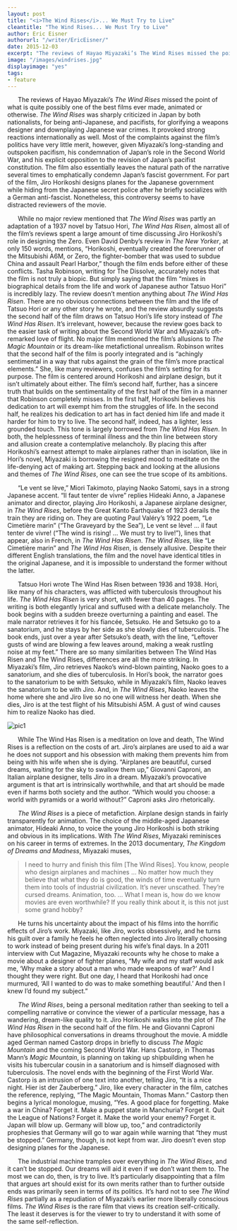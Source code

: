 ```yaml
---
layout: post
title: "<i>The Wind Rises</i>... We Must Try to Live"
cleantitle: "The Wind Rises... We Must Try to Live"
author: Eric Eisner
authorurl: "/writer/EricEisner/"
date: 2015-12-03
excerpt: "The reviews of Hayao Miyazaki’s The Wind Rises missed the point of what is quite possibly one of the best films ever made, animated or otherwise."
image: "/images/windrises.jpg"
displayimage: "yes"
tags:
- feature
---
```

&nbsp;&nbsp;&nbsp;&nbsp;&nbsp;&nbsp;The reviews of Hayao Miyazaki’s *The Wind Rises* missed the point of what is quite possibly one of the best films ever made, animated or otherwise. *The Wind Rises* was sharply criticized in Japan by both nationalists, for being anti-Japanese, and pacifists, for glorifying a weapons designer and downplaying Japanese war crimes. It provoked strong reactions internationally as well. Most of the complaints against the film’s politics have very little merit, however, given Miyazaki’s long-standing and outspoken pacifism, his condemnation of Japan’s role in the Second World War, and his explicit opposition to the revision of Japan’s pacifist constitution. The film also essentially leaves the natural path of the narrative several times to emphatically condemn Japan’s fascist government. For part of the film, Jiro Horikoshi designs planes for the Japanese government while hiding from the Japanese secret police after he briefly socializes with a German anti-fascist. Nonetheless, this controversy seems to have distracted reviewers of the movie. 

&nbsp;&nbsp;&nbsp;&nbsp;&nbsp;&nbsp;While no major review mentioned that *The Wind Rises* was partly an adaptation of a 1937 novel by Tatsuo Hori, *The Wind Has Risen*, almost all of the film’s reviews spent a large amount of time discussing Jiro Horikoshi’s role in designing the Zero. Even David Denby’s review in *The New Yorker*, at only 150 words, mentions, “Horikoshi, eventually created the forerunner of the Mitsubishi A6M, or Zero, the fighter-bomber that was used to subdue China and assault Pearl Harbor,” though the film ends before either of these conflicts. Tasha Robinson, writing for The Dissolve, accurately notes that the film is not truly a biopic. But simply saying that the film “mixes in biographical details from the life and work of Japanese author Tatsuo Hori” is incredibly lazy. The review doesn’t mention anything about *The Wind Has Risen*. There are no obvious connections between the film and the life of Tatsuo Hori or any other story he wrote, and the review absurdly suggests the second half of the film draws on Tatsuo Hori’s life story instead of *The Wind Has Risen*.  It’s irrelevant, however, because the review goes back to the easier task of writing about the Second World War and Miyazaki’s oft-remarked love of flight. No major film mentioned the film’s allusions to *The Magic Mountain* or its dream-like metafictional unrealism. Robinson writes that the second half of the film is poorly integrated and is “achingly sentimental in a way that rubs against the grain of the film’s more practical elements.” She, like many reviewers, confuses the film’s setting for its purpose. The film is centered around Horikoshi and airplane design, but it isn’t ultimately about either. The film’s second half, further, has a sincere truth that builds on the sentimentality of the first half of the film in a manner that Robinson completely misses. In the first half, Horikoshi believes his dedication to art will exempt him from the struggles of life. In the second half, he realizes his dedication to art has in fact denied him life and made it harder for him to try to live. The second half, indeed, has a lighter, less grounded touch. This tone is largely borrowed from *The Wind Has Risen*. In both, the helplessness of terminal illness and the thin line between story and allusion create a contemplative melancholy. By placing this after Horikoshi’s earnest attempt to make airplanes rather than in isolation, like in Hori’s novel, Miyazaki is borrowing the resigned mood to meditate on the life-denying act of making art. Stepping back and looking at the allusions and themes of *The Wind Rises*, one can see the true scope of its ambitions.

&nbsp;&nbsp;&nbsp;&nbsp;&nbsp;&nbsp;“Le vent se lève,” Miori Takimoto, playing Naoko Satomi, says in a strong Japanese accent. “Il faut tenter de vivre” replies Hideaki Anno, a Japanese animator and director, playing Jiro Horikoshi, a Japanese airplane designer, in *The Wind Rises*, before the Great Kanto Earthquake of 1923 derails the train they are riding on. They are quoting Paul Valéry’s 1922 poem, “Le Cimetière marin” (“The Graveyard by the Sea”), Le vent se lève! … il faut tenter de vivre! (“The wind is rising! … We must try to live!”), lines that appear, also in French, in *The Wind Has Risen*. *The Wind Rises*, like “Le Cimetière marin” and *The Wind Has Risen*, is densely allusive. Despite their different English translations, the film and the novel have identical titles in the original Japanese, and it is impossible to understand the former without the latter.

&nbsp;&nbsp;&nbsp;&nbsp;&nbsp;&nbsp;Tatsuo Hori wrote The Wind Has Risen between 1936 and 1938. Hori, like many of his characters, was afflicted with tuberculosis throughout his life. *The Wind Has Risen* is very short, with fewer than 40 pages. The writing is both elegantly lyrical and suffused with a delicate melancholy. The book begins with a sudden breeze overturning a painting and easel. The male narrator retrieves it for his fiancée, Setsuko. He and Setsuko go to a sanatorium, and he stays by her side as she slowly dies of tuberculosis. The book ends, just over a year after Setsuko’s death, with the line, “Leftover gusts of wind are blowing a few leaves around, making a weak rustling noise at my feet.” There are so many similarities between The Wind Has Risen and The Wind Rises, differences are all the more striking. In Miyazaki’s film, Jiro retrieves Naoko’s wind-blown painting, Naoko goes to a sanatorium, and she dies of tuberculosis. In Hori’s book, the narrator goes to the sanatorium to be with Setsuko, while in Miyazaki’s film, Naoko leaves the sanatorium to be with Jiro. And, in *The Wind Rises*, Naoko leaves the home where she and Jiro live so no one will witness her death. When she dies, Jiro is at the test flight of his Mitsubishi A5M. A gust of wind causes him to realize Naoko has died. 

![pic1](/images/windrises2.jpg)

&nbsp;&nbsp;&nbsp;&nbsp;&nbsp;&nbsp;While The Wind Has Risen is a meditation on love and death, The Wind Rises is a reflection on the costs of art. Jiro’s airplanes are used to aid a war he does not support and his obsession with making them prevents him from being with his wife when she is dying. “Airplanes are beautiful, cursed dreams, waiting for the sky to swallow them up,” Giovanni Caproni, an Italian airplane designer, tells Jiro in a dream. Miyazaki’s provocative argument is that art is intrinsically worthwhile, and that art should be made even if harms both society and the author. “Which would you choose: a world with pyramids or a world without?” Caproni asks Jiro rhetorically.

&nbsp;&nbsp;&nbsp;&nbsp;&nbsp;&nbsp;*The Wind Rises* is a piece of metafiction. Airplane design stands in fairly transparently for animation. The choice of the middle-aged Japanese animator, Hideaki Anno, to voice the young Jiro Horikoshi is both striking and obvious in its implications. With *The Wind Rises*, Miyazaki reminisces on his career in terms of extremes. In the 2013 documentary, *The Kingdom of Dreams and Madness*, Miyazaki muses,

> I need to hurry and finish this film [The Wind Rises]. You know, people 
> who design airplanes and machines … No matter how much they believe 
> that what they do is good, the winds of time eventually turn them into 
> tools of industrial civilization. It’s never unscathed. They’re cursed 
> dreams. Animation, too. … What I mean is, how do we know movies are 
> even worthwhile? If you really think about it, is this not just some 
> grand hobby?

&nbsp;&nbsp;&nbsp;&nbsp;&nbsp;&nbsp;He turns his uncertainty about the impact of his films into the horrific effects of Jiro’s work. Miyazaki, like Jiro, works obsessively, and he turns his guilt over a family he feels he often neglected into Jiro literally choosing to work instead of being present during his wife’s final days. In a 2011 interview with Cut Magazine, Miyazaki recounts why he chose to make a movie about a designer of fighter planes, “My wife and my staff would ask me, ‘Why make a story about a man who made weapons of war?’ And I thought they were right. But one day, I heard that Horikoshi had once murmured, ‘All I wanted to do was to make something beautiful.’ And then I knew I’d found my subject.”

&nbsp;&nbsp;&nbsp;&nbsp;&nbsp;&nbsp;*The Wind Rises*, being a personal meditation rather than seeking to tell a compelling narrative or convince the viewer of a particular message, has a wandering, dream-like quality to it. Jiro Horikoshi walks into the plot of *The Wind Has Risen* in the second half of the film. He and Giovanni Caproni have philosophical conversations in dreams throughout the movie. A middle aged German named Castorp drops in briefly to discuss *The Magic Mountain* and the coming Second World War. Hans Castorp, in Thomas Mann’s *Magic Mountain*, is planning on taking up shipbuilding when he visits his tubercular cousin in a sanatorium and is himself diagnosed with tuberculosis. The novel ends with the beginning of the First World War. Castorp is an intrusion of one text into another, telling Jiro, “It is a nice night. Hier ist der Zauberberg.” Jiro, like every character in the film, catches the reference, replying, “The Magic Mountain, Thomas Mann.” Castorp then begins a lyrical monologue, musing, “Yes. A good place for forgetting. Make a war in China? Forget it. Make a puppet state in Manchuria? Forget it. Quit the League of Nations? Forget it. Make the world your enemy? Forget it. Japan will blow up. Germany will blow up, too,” and contradictorily prophesies that Germany will go to war again while warning that “they must be stopped.” Germany, though, is not kept from war. Jiro doesn’t even stop designing planes for the Japanese.

&nbsp;&nbsp;&nbsp;&nbsp;&nbsp;&nbsp;The industrial machine tramples over everything in *The Wind Rises*, and it can’t be stopped. Our dreams will aid it even if we don’t want them to. The most we can do, then, is try to live. It’s particularly disappointing that a film that argues art should exist for its own merits rather than to further outside ends was primarily seen in terms of its politics. It’s hard not to see *The Wind Rises* partially as a repudiation of Miyazaki’s earlier more liberally conscious films. *The Wind Rises* is the rare film that views its creation self-critically. The least it deserves is for the viewer to try to understand it with some of the same self-reflection.



